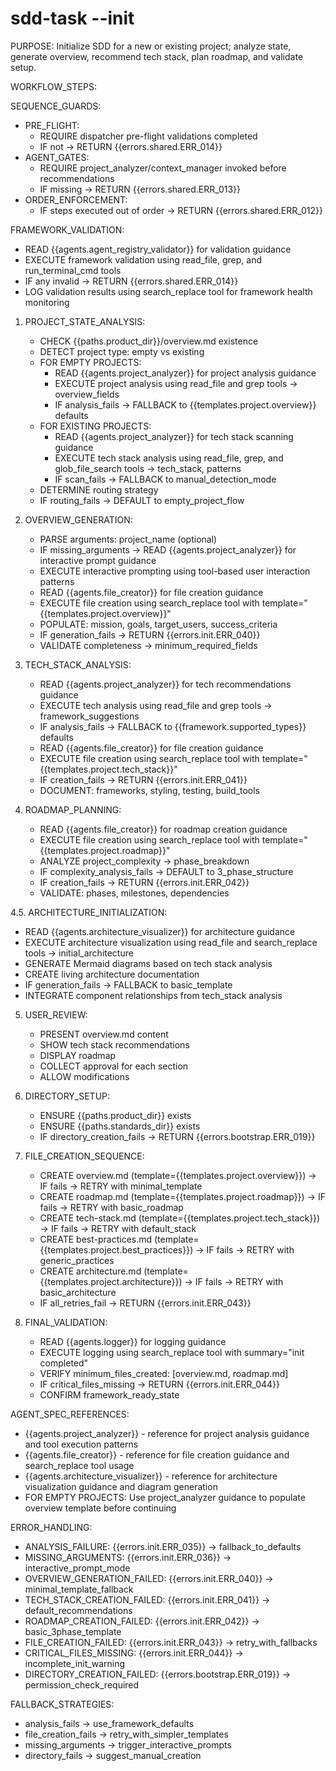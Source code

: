 # sdd-task --init

PURPOSE: Initialize SDD for a new or existing project; analyze state, generate overview, recommend tech stack, plan roadmap, and validate setup.

WORKFLOW_STEPS:

SEQUENCE_GUARDS:
- PRE_FLIGHT:
  - REQUIRE dispatcher pre-flight validations completed
  - IF not → RETURN {{errors.shared.ERR_014}}
- AGENT_GATES:
  - REQUIRE project_analyzer/context_manager invoked before recommendations
  - IF missing → RETURN {{errors.shared.ERR_013}}
- ORDER_ENFORCEMENT:
  - IF steps executed out of order → RETURN {{errors.shared.ERR_012}}

FRAMEWORK_VALIDATION:
- READ {{agents.agent_registry_validator}} for validation guidance
- EXECUTE framework validation using read_file, grep, and run_terminal_cmd tools
- IF any invalid → RETURN {{errors.shared.ERR_014}}
- LOG validation results using search_replace tool for framework health monitoring

1. PROJECT_STATE_ANALYSIS:
   - CHECK {{paths.product_dir}}/overview.md existence
   - DETECT project type: empty vs existing
   - FOR EMPTY PROJECTS:
     - READ {{agents.project_analyzer}} for project analysis guidance
     - EXECUTE project analysis using read_file and grep tools → overview_fields
     - IF analysis_fails → FALLBACK to {{templates.project.overview}} defaults
   - FOR EXISTING PROJECTS:
     - READ {{agents.project_analyzer}} for tech stack scanning guidance
     - EXECUTE tech stack analysis using read_file, grep, and glob_file_search tools → tech_stack, patterns
     - IF scan_fails → FALLBACK to manual_detection_mode
   - DETERMINE routing strategy
   - IF routing_fails → DEFAULT to empty_project_flow

2. OVERVIEW_GENERATION:
   - PARSE arguments: project_name (optional)
   - IF missing_arguments → READ {{agents.project_analyzer}} for interactive prompt guidance
   - EXECUTE interactive prompting using tool-based user interaction patterns
   - READ {{agents.file_creator}} for file creation guidance
   - EXECUTE file creation using search_replace tool with template="{{templates.project.overview}}"
   - POPULATE: mission, goals, target_users, success_criteria
   - IF generation_fails → RETURN {{errors.init.ERR_040}}
   - VALIDATE completeness → minimum_required_fields

3. TECH_STACK_ANALYSIS:
   - READ {{agents.project_analyzer}} for tech recommendations guidance
   - EXECUTE tech analysis using read_file and grep tools → framework_suggestions
   - IF analysis_fails → FALLBACK to {{framework.supported_types}} defaults
   - READ {{agents.file_creator}} for file creation guidance
   - EXECUTE file creation using search_replace tool with template="{{templates.project.tech_stack}}"
   - IF creation_fails → RETURN {{errors.init.ERR_041}}
   - DOCUMENT: frameworks, styling, testing, build_tools

4. ROADMAP_PLANNING:
   - READ {{agents.file_creator}} for roadmap creation guidance
   - EXECUTE file creation using search_replace tool with template="{{templates.project.roadmap}}"
   - ANALYZE project_complexity → phase_breakdown
   - IF complexity_analysis_fails → DEFAULT to 3_phase_structure
   - IF creation_fails → RETURN {{errors.init.ERR_042}}
   - VALIDATE: phases, milestones, dependencies

4.5. ARCHITECTURE_INITIALIZATION:
   - READ {{agents.architecture_visualizer}} for architecture guidance
   - EXECUTE architecture visualization using read_file and search_replace tools → initial_architecture
   - GENERATE Mermaid diagrams based on tech stack analysis
   - CREATE living architecture documentation
   - IF generation_fails → FALLBACK to basic_template
   - INTEGRATE component relationships from tech_stack analysis

5. USER_REVIEW:
   - PRESENT overview.md content
   - SHOW tech stack recommendations
   - DISPLAY roadmap
   - COLLECT approval for each section
   - ALLOW modifications

6. DIRECTORY_SETUP:
   - ENSURE {{paths.product_dir}} exists
   - ENSURE {{paths.standards_dir}} exists
   - IF directory_creation_fails → RETURN {{errors.bootstrap.ERR_019}}

7. FILE_CREATION_SEQUENCE:
   - CREATE overview.md (template={{templates.project.overview}}) → IF fails → RETRY with minimal_template
   - CREATE roadmap.md (template={{templates.project.roadmap}}) → IF fails → RETRY with basic_roadmap
   - CREATE tech-stack.md (template={{templates.project.tech_stack}}) → IF fails → RETRY with default_stack
   - CREATE best-practices.md (template={{templates.project.best_practices}}) → IF fails → RETRY with generic_practices
   - CREATE architecture.md (template={{templates.project.architecture}}) → IF fails → RETRY with basic_architecture
   - IF all_retries_fail → RETURN {{errors.init.ERR_043}}

8. FINAL_VALIDATION:
   - READ {{agents.logger}} for logging guidance
   - EXECUTE logging using search_replace tool with summary="init completed"
   - VERIFY minimum_files_created: [overview.md, roadmap.md]
   - IF critical_files_missing → RETURN {{errors.init.ERR_044}}
   - CONFIRM framework_ready_state

AGENT_SPEC_REFERENCES:
- {{agents.project_analyzer}} - reference for project analysis guidance and tool execution patterns
- {{agents.file_creator}} - reference for file creation guidance and search_replace tool usage
- {{agents.architecture_visualizer}} - reference for architecture visualization guidance and diagram generation
- FOR EMPTY PROJECTS: Use project_analyzer guidance to populate overview template before continuing

ERROR_HANDLING:
- ANALYSIS_FAILURE: {{errors.init.ERR_035}} → fallback_to_defaults
- MISSING_ARGUMENTS: {{errors.init.ERR_036}} → interactive_prompt_mode
- OVERVIEW_GENERATION_FAILED: {{errors.init.ERR_040}} → minimal_template_fallback
- TECH_STACK_CREATION_FAILED: {{errors.init.ERR_041}} → default_recommendations
- ROADMAP_CREATION_FAILED: {{errors.init.ERR_042}} → basic_3phase_template
- FILE_CREATION_FAILED: {{errors.init.ERR_043}} → retry_with_fallbacks
- CRITICAL_FILES_MISSING: {{errors.init.ERR_044}} → incomplete_init_warning
- DIRECTORY_CREATION_FAILED: {{errors.bootstrap.ERR_019}} → permission_check_required

FALLBACK_STRATEGIES:
- analysis_fails → use_framework_defaults
- file_creation_fails → retry_with_simpler_templates
- missing_arguments → trigger_interactive_prompts
- directory_fails → suggest_manual_creation
